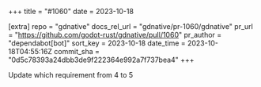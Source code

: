 +++
title = "#1060"
date = 2023-10-18

[extra]
repo = "gdnative"
docs_rel_url = "gdnative/pr-1060/gdnative"
pr_url = "https://github.com/godot-rust/gdnative/pull/1060"
pr_author = "dependabot[bot]"
sort_key = 2023-10-18
date_time = 2023-10-18T04:55:16Z
commit_sha = "0d5c78393a24dbb3de9f222364e992a7f737bea4"
+++

Update which requirement from 4 to 5
